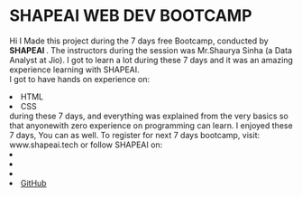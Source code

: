 # SHAPEAI WEB DEV BOOTCAMP
Hi I Made this project during the 7 days free Bootcamp, conducted by <b> SHAPEAI </b>.
The instructors during the session was Mr.Shaurya Sinha (a Data Analyst at Jio). I got to learn a lot during these 7 days and it was an amazing experience learning with SHAPEAI. <br> I got to have hands on experience on:
<li>HTML
<li>CSS
<br>during these 7 days, and everything was explained from the very basics so that anyonewith zero experience on programming can learn.
I enjoyed these 7 days, You can as well. To register for next 7 days bootcamp, visit: www.shapeai.tech
or follow SHAPEAI on:
<li><a href="https://in.linkedn.com/company/shapeai"><LinkednIn</a> <li><a href="https://www.instagram.com/shape.ai/?hl=en"><Instagram</a>
<li><a href="https://www.youtube.com/channel/UCTUvDLTW9meuDXWcbmISPDA"<YouTu be</a>   
<li><a href="https://github.com/shapeai">GitHub</a>
